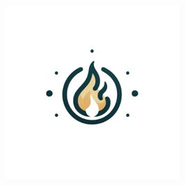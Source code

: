 
<div align="center">
  <img width="400" src="backend/images/PyroMetricLogo.png" alt="PyroMetric Logo" />
</div>
